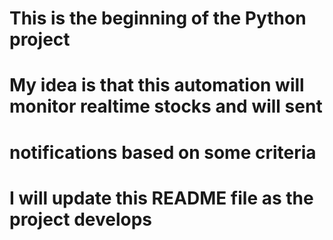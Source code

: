 # This is the beginning of the Python project
# My idea is that this automation will monitor realtime stocks and will sent 
# notifications based on some criteria
# I will update this README file as the project develops
